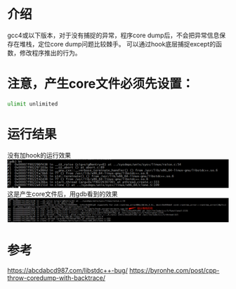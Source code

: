# 介绍
gcc4或以下版本，对于没有捕捉的异常，程序core dump后，不会把异常信息保存在堆栈，定位core dump问题比较棘手。
可以通过hook底层捕捉except的函数，修改程序推出的行为。
# 注意，产生core文件必须先设置：
```bash
ulimit unlimited
```
# 运行结果
没有加hook的运行效果
![avatar](core_with_no_exception_statck.png)
这是产生core文件后，用gdb看到的效果
![avatar](hook_exception.png)

# 参考
<https://abcdabcd987.com/libstdc++-bug/>
<https://byronhe.com/post/cpp-throw-coredump-with-backtrace/>
